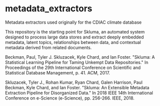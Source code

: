 # metadata_extractors
Metadata extractors used originally for the CDIAC climate database

This repository is the starting point for Skluma, an automated system designed to process large data stores and extract deeply embedded metadata, latent topics, relationships between data, and contextual metadata derived from related documents.

Beckman, Paul, Tyler J. Skluzacek, Kyle Chard, and Ian Foster. "Skluma: A Statistical Learning Pipeline for Taming Unkempt Data Repositories." In Proceedings of the 29th International Conference on Scientific and Statistical Database Management, p. 41. ACM, 2017.

Skluzacek, Tyler J., Rohan Kumar, Ryan Chard, Galen Harrison, Paul Beckman, Kyle Chard, and Ian Foster. "Skluma: An Extensible Metadata Extraction Pipeline for Disorganized Data." In 2018 IEEE 14th International Conference on e-Science (e-Science), pp. 256-266. IEEE, 2018.

